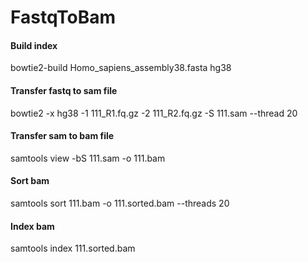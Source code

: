 # FastqToBam

#### Build index
bowtie2-build Homo_sapiens_assembly38.fasta hg38

#### Transfer fastq to sam file
bowtie2  -x hg38 -1 111_R1.fq.gz -2 111_R2.fq.gz  -S 111.sam --thread 20

#### Transfer sam to bam file
samtools view -bS 111.sam -o 111.bam

#### Sort bam
samtools sort 111.bam -o 111.sorted.bam --threads 20

#### Index bam
samtools index 111.sorted.bam

